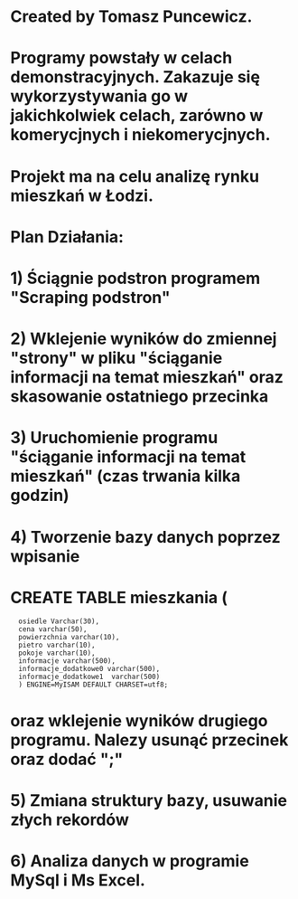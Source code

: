 # Created by Tomasz Puncewicz.


# Programy powstały w celach demonstracyjnych. Zakazuje się wykorzystywania go w jakichkolwiek celach, zarówno w komerycjnych i niekomerycjnych.


# Projekt ma na celu analizę rynku mieszkań w Łodzi.

# Plan Działania:
# 1) Ściągnie podstron programem "Scraping podstron"
# 2) Wklejenie wyników do zmiennej "strony" w pliku "ściąganie informacji na temat mieszkań" oraz skasowanie ostatniego przecinka
# 3) Uruchomienie programu "ściąganie informacji na temat mieszkań" (czas trwania kilka godzin)
# 4) Tworzenie bazy danych poprzez wpisanie
#     CREATE TABLE mieszkania (
      osiedle Varchar(30),
      cena varchar(50),
      powierzchnia varchar(10),
      pietro varchar(10),
      pokoje varchar(10),
      informacje varchar(500),
      informacje_dodatkowe0 varchar(500),
      informacje_dodatkowe1  varchar(500)
      ) ENGINE=MyISAM DEFAULT CHARSET=utf8;
      
# oraz wklejenie wyników drugiego programu. Nalezy usunąć przecinek oraz dodać ";"
# 5) Zmiana struktury bazy, usuwanie złych rekordów
# 6) Analiza danych w programie MySql i Ms Excel.
